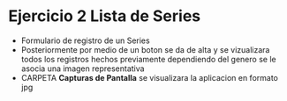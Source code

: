 # Ejercicio 2 Lista de Series
- Formulario de registro de un Series
- Posteriormente por medio de un boton se da de alta y se vizualizara todos los registros hechos previamente dependiendo del genero se le asocia una imagen representativa
- CARPETA **Capturas de Pantalla** se visualizara la aplicacion en formato jpg

